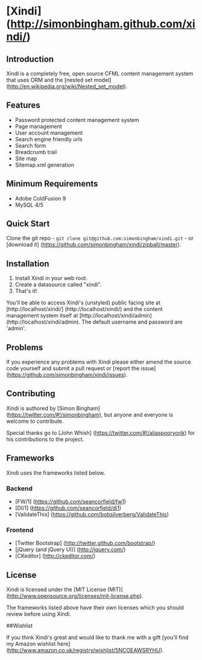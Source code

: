 # [Xindi] (http://simonbingham.github.com/xindi/)

## Introduction

Xindi is a completely free, open source CFML content management system that uses ORM and the [nested set model] (http://en.wikipedia.org/wiki/Nested_set_model).

## Features

* Password protected content management system
* Page management
* User account management
* Search engine friendly urls
* Search form
* Breadcrumb trail
* Site map
* Sitemap.xml generation

## Minimum Requirements

* Adobe ColdFusion 9
* MySQL 4/5

## Quick Start

Clone the git repo - `git clone git@github.com:simonbingham/xindi.git` - or [download it] (https://github.com/simonbingham/xindi/zipball/master).

## Installation

1. Install Xindi in your web root.
2. Create a datasource called "xindi".
3. That's it!

You'll be able to access Xindi's (unstyled) public facing site at [http://localhost/xindi/] (http://localhost/xindi/) and the content management system itself at [http://localhost/xindi/admin] (http://localhost/xindi/admin). The default username and password are 'admin'.

## Problems

If you experience any problems with Xindi please either amend the source code yourself and submit a pull request or [report the issue] (https://github.com/simonbingham/xindi/issues).

## Contributing

Xindi is authored by [Simon Bingham] (https://twitter.com/#!/simonbingham), but anyone and everyone is welcome to contribute. 

Special thanks go to [John Whish] (https://twitter.com/#!/aliaspooryorik) for his contributions to the project.

## Frameworks

Xindi uses the frameworks listed below.

### Backend

* [FW/1] (https://github.com/seancorfield/fw1)
* [DI/1] (https://github.com/seancorfield/di1)
* [ValidateThis] (https://github.com/bobsilverberg/ValidateThis)

### Frontend

* [Twitter Bootstrap] (http://twitter.github.com/bootstrap/)
* [jQuery (and jQuery UI)] (http://jquery.com/)
* [CKeditor] (http://ckeditor.com/)

## License

Xindi is licensed under the [MIT License (MIT)] (http://www.opensource.org/licenses/mit-license.php). 

The frameworks listed above have their own licenses which you should review before using Xindi.

##Wishlist

If you think Xindi's great and would like to thank me with a gift [you'll find my Amazon wishlist here] (http://www.amazon.co.uk/registry/wishlist/5NCOEAWSRYHU).